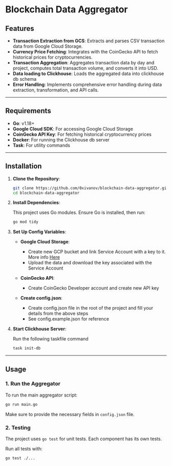 # Blockchain Data Aggregator

## Features

- **Transaction Extraction from GCS**: Extracts and parses CSV transaction data from Google Cloud Storage.
- **Currency Price Fetching**: Integrates with the CoinGecko API to fetch historical prices for cryptocurrencies.
- **Transaction Aggregation**: Aggregates transaction data by day and project, computes total transaction volume, and converts it into USD.
- **Data loading to Clickhouse**: Loads the aggregated data into clickhouse db schema
- **Error Handling**: Implements comprehensive error handling during data extraction, transformation, and API calls.

---

## Requirements

- **Go**: v1.18+
- **Google Cloud SDK**: For accessing Google Cloud Storage
- **CoinGecko API Key**: For fetching historical cryptocurrency prices
- **Docker**: For running the Clickhouse db server
- **Task**: For utility commands

---

## Installation

1. **Clone the Repository**:

    ```bash
    git clone https://github.com/0xivanov/blockchain-data-aggregator.git
    cd blockchain-data-aggregator
    ```

2. **Install Dependencies**:

    This project uses Go modules. Ensure Go is installed, then run:

    ```bash
    go mod tidy
    ```

3. **Set Up Config Variables**:

    - **Google Cloud Storage**:
        - Create new GCP bucket and link Service Account with a key to it. More info [Here](https://medium.com/@manjunath.kmph/access-to-specific-gcs-bucket-using-service-account-and-key-f1f7c16445ae)
        - Upload the data and download the key associated with the Service Account
    - **CoinGecko API**:
        - Create CoinGecko Developer account and create new API key

    - **Create config.json**:
        - Create config.json file in the root of the project and fill your details from the above steps
        - See config.example.json for reference

4. **Start Clickhouse Server**:

    Run the following taskfile command

    ```bash
    task init-db
    ```
---

## Usage

### 1. Run the Aggregator

To run the main aggregator script:

```bash
go run main.go
```

Make sure to provide the necessary fields in `config.json` file.

### 2. Testing

The project uses `go test` for unit tests. Each component has its own tests.

Run all tests with:

```bash
go test ./...
```